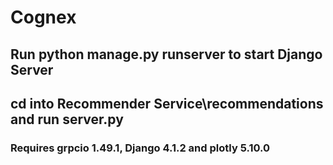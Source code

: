 # Cognex

## Run python manage.py runserver to start Django Server
## cd into Recommender Service\recommendations and run server.py

### Requires grpcio 1.49.1, Django 4.1.2 and plotly 5.10.0

